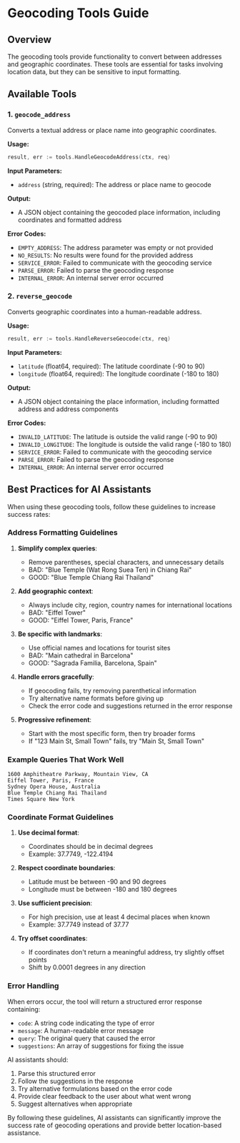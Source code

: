 # Geocoding Tools Guide

## Overview

The geocoding tools provide functionality to convert between addresses and geographic coordinates. These tools are essential for tasks involving location data, but they can be sensitive to input formatting.

## Available Tools

### 1. `geocode_address`

Converts a textual address or place name into geographic coordinates.

**Usage:**
```go
result, err := tools.HandleGeocodeAddress(ctx, req)
```

**Input Parameters:**
- `address` (string, required): The address or place name to geocode

**Output:**
- A JSON object containing the geocoded place information, including coordinates and formatted address

**Error Codes:**
- `EMPTY_ADDRESS`: The address parameter was empty or not provided
- `NO_RESULTS`: No results were found for the provided address
- `SERVICE_ERROR`: Failed to communicate with the geocoding service
- `PARSE_ERROR`: Failed to parse the geocoding response
- `INTERNAL_ERROR`: An internal server error occurred

### 2. `reverse_geocode`

Converts geographic coordinates into a human-readable address.

**Usage:**
```go
result, err := tools.HandleReverseGeocode(ctx, req)
```

**Input Parameters:**
- `latitude` (float64, required): The latitude coordinate (-90 to 90)
- `longitude` (float64, required): The longitude coordinate (-180 to 180)

**Output:**
- A JSON object containing the place information, including formatted address and address components

**Error Codes:**
- `INVALID_LATITUDE`: The latitude is outside the valid range (-90 to 90)
- `INVALID_LONGITUDE`: The longitude is outside the valid range (-180 to 180)
- `SERVICE_ERROR`: Failed to communicate with the geocoding service
- `PARSE_ERROR`: Failed to parse the geocoding response
- `INTERNAL_ERROR`: An internal server error occurred

## Best Practices for AI Assistants

When using these geocoding tools, follow these guidelines to increase success rates:

### Address Formatting Guidelines

1. **Simplify complex queries**: 
   - Remove parentheses, special characters, and unnecessary details
   - BAD: "Blue Temple (Wat Rong Suea Ten) in Chiang Rai"
   - GOOD: "Blue Temple Chiang Rai Thailand"

2. **Add geographic context**: 
   - Always include city, region, country names for international locations
   - BAD: "Eiffel Tower"
   - GOOD: "Eiffel Tower, Paris, France"

3. **Be specific with landmarks**: 
   - Use official names and locations for tourist sites
   - BAD: "Main cathedral in Barcelona"
   - GOOD: "Sagrada Familia, Barcelona, Spain"

4. **Handle errors gracefully**: 
   - If geocoding fails, try removing parenthetical information
   - Try alternative name formats before giving up
   - Check the error code and suggestions returned in the error response

5. **Progressive refinement**: 
   - Start with the most specific form, then try broader forms
   - If "123 Main St, Small Town" fails, try "Main St, Small Town"

### Example Queries That Work Well

```
1600 Amphitheatre Parkway, Mountain View, CA
Eiffel Tower, Paris, France
Sydney Opera House, Australia
Blue Temple Chiang Rai Thailand
Times Square New York
```

### Coordinate Format Guidelines

1. **Use decimal format**: 
   - Coordinates should be in decimal degrees
   - Example: 37.7749, -122.4194

2. **Respect coordinate boundaries**:
   - Latitude must be between -90 and 90 degrees
   - Longitude must be between -180 and 180 degrees

3. **Use sufficient precision**: 
   - For high precision, use at least 4 decimal places when known
   - Example: 37.7749 instead of 37.77

4. **Try offset coordinates**:
   - If coordinates don't return a meaningful address, try slightly offset points
   - Shift by 0.0001 degrees in any direction

### Error Handling

When errors occur, the tool will return a structured error response containing:

- `code`: A string code indicating the type of error
- `message`: A human-readable error message
- `query`: The original query that caused the error
- `suggestions`: An array of suggestions for fixing the issue

AI assistants should:

1. Parse this structured error
2. Follow the suggestions in the response
3. Try alternative formulations based on the error code
4. Provide clear feedback to the user about what went wrong
5. Suggest alternatives when appropriate

By following these guidelines, AI assistants can significantly improve the success rate of geocoding operations and provide better location-based assistance. 